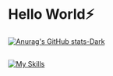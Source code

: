 # Hello World⚡
[![Anurag's GitHub stats-Dark](https://github-readme-stats.vercel.app/api?username=flagranti&show_icons=true&theme=great-gatsby#gh-dark-mode-only)](https://github.com/flagranti/github-readme-stats#gh-dark-mode-only)
##
[![My Skills](https://skillicons.dev/icons?i=js,html,css,react,flutter,blender,bootstrap,c,cpp,figma,godot,java,php,py,unity,&perline=5)](https://skillicons.dev)
